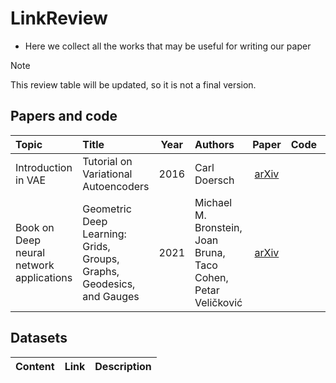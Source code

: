 # LinkReview

- Here we collect all the works that may be useful for writing our paper

> [!NOTE]
> This review table will be updated, so it is not a final version.

## Papers and code

| Topic | Title | Year | Authors | Paper | Code | Summary |
| :--- | :--- | :---: | :--- | :---: | :---: | :--- |
| Introduction in VAE | Tutorial on Variational Autoencoders | 2016 | Carl Doersch | [arXiv](https://arxiv.org/pdf/1606.05908) |  | TODO |
| Book on Deep neural network applications | Geometric Deep Learning: Grids, Groups, Graphs, Geodesics, and Gauges | 2021 | Michael M. Bronstein, Joan Bruna, Taco Cohen, Petar Veličković | [arXiv](https://arxiv.org/abs/2104.13478) |  | TODO |


## Datasets

| Content | Link | Description |
| :--- | :---: | :--- |
